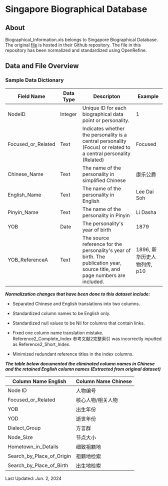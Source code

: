 # Singapore Biographical Database 

## About

Biographical_Information.xls belongs to Singapore Biographical Database. The original [file](https://github.com/chsshgis/Singapore-Biographical-Database/blob/master/%E4%BA%BA%E7%89%A9%E6%95%B0%E6%8D%AE%201.0.xlsx) is hosted in their Github repository. The file in this repository has been normalized and standardized using OpenRefine.

## Data and File Overview

### Sample Data Dictionary <!--this is incomplete but just to give an exmaple of the type of data dictionary that will be included--DC-->
|Field Name|Data Type|Descripton|Example|
|---|---|---|---|
|NodeID| Integer|Unique ID for each biographical data point or personality.|1|
|Focused_or_Related|Text|Indicates whether the personality is a central personality (Focus) or related to a central personality (Related) | Focused |
|Chinese_Name|Text|The name of the personality in simplified Chinese|康乐公爵|
|English_Name|Text|The name of the personality in English|Lee Dai Soh|
|Pinyin_Name|Text|The name of the personality in Pinyin|Li Dasha|
|YOB|Date|The personality's year of birth|1879|
|YOB_ReferenceA|Text|The source reference for the personality's year of birth. The publication year, source title, and page numbers are included.|1896, 新华历史人物列传, p10|

***Normalization changes that have been done to this dataset include:***

- Separated Chinese and English translations into two columns.

- Standardized column names to be English only.

- Standardized null values to be Nil for columns that contain links.

- Fixed one column name translation mistake. Reference2_Complete_Index 参考文献2完整索引 was incorrectly inputted as Reference2_Short_Index.

- Minimized redundant reference titles in the index columns.

***The table below documented the eliminated column names in Chinese and the retained English column names (Extracted from original dataset)***

|Column Name English|Column Name Chinese|
|-------------------|-------------------|
| Node ID  |  人物编号 |
| Focused_or_Related | 核心人物/相关人物 |
| YOB | 出生年份 |
| YOD | 逝世年份 |
| Dialect_Group | 方言群 |
| Node_Size | 节点大小 |
| Hometown_in_Details | 细致祖籍地 |
| Search_by_Place_of_Origin | 祖籍地检索 |
| Search_by_Place_of_Birth | 出生地检索 |

Last Updated: Jun. 2, 2024 

